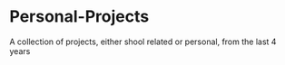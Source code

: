# Personal-Projects
A collection of projects, either shool related or personal, from the last 4 years
